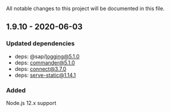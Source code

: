 All notable changes to this project will be documented in this file.


## 1.9.10 - 2020-06-03

### Updated dependencies
 - deps: @sap/logging@5.1.0
 - deps: commander@5.1.0
 - deps: connect@3.7.0
 - deps: serve-static@1.14.1

 ### Added
 Node.js 12.x support
